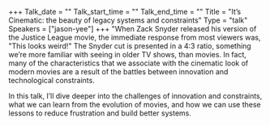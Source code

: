 +++
Talk_date = ""
Talk_start_time = ""
Talk_end_time = ""
Title = "It’s Cinematic: the beauty of legacy systems and constraints"
Type = "talk"
Speakers = ["jason-yee"]
+++
"When Zack Snyder released his version of the Justice League movie, the immediate response from most viewers was, "This looks weird!" The Snyder cut is presented in a 4:3 ratio, something we’re more familiar with seeing in older TV shows, than movies. In fact, many of the characteristics that we associate with the cinematic look of modern movies are a result of the battles between innovation and technological constraints.

In this talk, I’ll dive deeper into the challenges of innovation and constraints, what we can learn from the evolution of movies, and how we can use these lessons to reduce frustration and build better systems.
